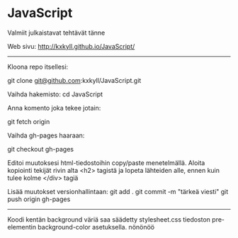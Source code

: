 JavaScript
==========

Valmiit julkaistavat tehtävät tänne

Web sivu: http://kxkyll.github.io/JavaScript/


----------------------------------------------

Kloona repo itsellesi:

git clone git@github.com:kxkyll/JavaScript.git

Vaihda hakemisto: 
cd JavaScript

Anna komento joka tekee jotain:

git fetch origin

Vaihda gh-pages haaraan:

git checkout gh-pages

Editoi muutoksesi html-tiedostoihin copy/paste
menetelmällä. Aloita kopiointi tekijät rivin 
alta \<h2> tagistä ja lopeta lähteiden alle, 
ennen kuin tulee kolme \</div> tagiä

Lisää muutokset versionhallintaan:
git add .
git commit -m "tärkeä viesti"
git push origin gh-pages

----------------------------------------------

Koodi kentän background väriä saa säädetty 
stylesheet.css tiedoston pre-elementin
background-color asetuksella.
nönönöö



